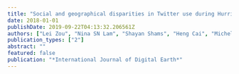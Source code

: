 ```yaml
---
title: "Social and geographical disparities in Twitter use during Hurricane Harvey"
date: 2018-01-01
publishDate: 2019-09-22T04:13:32.206561Z
authors: ["Lei Zou", "Nina SN Lam", "Shayan Shams", "Heng Cai", "Michelle A Meyer", "Seungwon Yang", "Kisung Lee", "Seung-Jong Park", "Margaret A Reams"]
publication_types: ["2"]
abstract: ""
featured: false
publication: "*International Journal of Digital Earth*"
---
```


